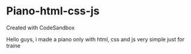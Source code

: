 # Piano-html-css-js

Created with CodeSandbox

Hello guys, i made a piano only with html, css and js very simple just for traine
